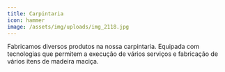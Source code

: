 ```yaml
---
title: Carpintaria
icon: hammer
image: /assets/img/uploads/img_2118.jpg
---
```


Fabricamos diversos produtos na nossa carpintaria.
Equipada com tecnologias que permitem a execução de vários serviços e fabricação de vários itens de madeira maciça.
